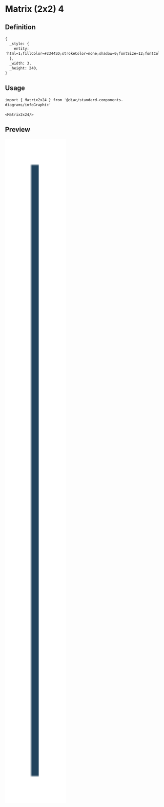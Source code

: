 # Matrix (2x2) 4

## Definition

```
{
  _style: { 
    entity: 'html=1;fillColor=#23445D;strokeColor=none;shadow=0;fontSize=12;fontColor=#FFFFFF;align=center;fontStyle=0;whiteSpace=wrap;rounded=0;',
  },
  _width: 3,
  _height: 240,
}
```

## Usage

```
import { Matrix2x24 } from '@diac/standard-components-diagrams/infoGraphic'

<Matrix2x24/>
```

## Preview

<img src="./matrix-2x2-4.png" width="200"/>

